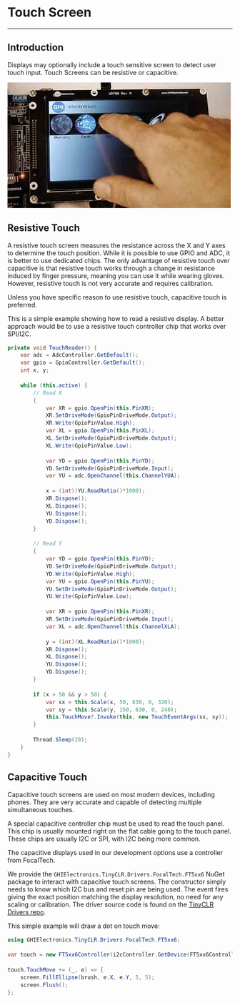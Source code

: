 # Touch Screen
---

## Introduction
Displays may optionally include a touch sensitive screen to detect user touch input. Touch Screens can be resistive or capacitive.

![UD435](../images/ucm-touch-display.jpg)

## Resistive Touch

A resistive touch screen measures the resistance across the X and Y axes to determine the touch position. While it is possible to use GPIO and ADC, it is better to use dedicated chips. The only advantage of resistive touch over capacitive is that resistive touch works through a change in resistance induced by finger pressure, meaning you can use it while wearing gloves. However, resistive touch is not very accurate and requires calibration.

Unless you have specific reason to use resistive touch, capacitive touch is preferred.

This is a simple example showing how to read a resistive display. A better approach would be to use a resistive touch controller chip that works over SPI/I2C.

```cs
private void TouchReader() {
    var adc = AdcController.GetDefault();
    var gpio = GpioController.GetDefault();
    int x, y;

    while (this.active) {
        // Read X
        {
            var XR = gpio.OpenPin(this.PinXR);
            XR.SetDriveMode(GpioPinDriveMode.Output);
            XR.Write(GpioPinValue.High);
            var XL = gpio.OpenPin(this.PinXL);
            XL.SetDriveMode(GpioPinDriveMode.Output);
            XL.Write(GpioPinValue.Low);

            var YD = gpio.OpenPin(this.PinYD);
            YD.SetDriveMode(GpioPinDriveMode.Input);
            var YU = adc.OpenChannel(this.ChannelYUA);

            x = (int)(YU.ReadRatio()*1000);
            XR.Dispose();
            XL.Dispose();
            YU.Dispose();
            YD.Dispose();
        }

        // Read Y
        {
            var YD = gpio.OpenPin(this.PinYD);
            YD.SetDriveMode(GpioPinDriveMode.Output);
            YD.Write(GpioPinValue.High);
            var YU = gpio.OpenPin(this.PinYU);
            YU.SetDriveMode(GpioPinDriveMode.Output);
            YU.Write(GpioPinValue.Low);

            var XR = gpio.OpenPin(this.PinXR);
            XR.SetDriveMode(GpioPinDriveMode.Input);
            var XL = adc.OpenChannel(this.ChannelXLA);

            y = (int)(XL.ReadRatio()*1000);
            XR.Dispose();
            XL.Dispose();
            YU.Dispose();
            YD.Dispose();
        }

        if (x > 50 && y > 50) {
            var sx = this.Scale(x, 50, 830, 0, 320);
            var sy = this.Scale(y, 150, 830, 0, 240);
            this.TouchMove?.Invoke(this, new TouchEventArgs(sx, sy));
        }

        Thread.Sleep(20);
    }
}
```

## Capacitive Touch

Capacitive touch screens are used on most modern devices, including phones. They are very accurate and capable of detecting multiple simultaneous touches.

A special capacitive controller chip must be used to read the touch panel. This chip is usually mounted right on the flat cable going to the touch panel. These chips are usually I2C or SPI, with I2C being more common.

The capacitive displays used in our development options use a controller from FocalTech.

We provide the `GHIElectronics.TinyCLR.Drivers.FocalTech.FT5xx6` NuGet package to interact with capacitive touch screens. The constructor simply needs to know which I2C bus and reset pin are being used. The event fires giving the exact position matching the display resolution, no need for any scaling or calibration. The driver source code is found on the [TinyCLR Drivers repo](https://github.com/ghi-electronics/TinyCLR-Drivers).

This simple example will draw a dot on touch move:

```cs
using GHIElectronics.TinyCLR.Drivers.FocalTech.FT5xx6;

var touch = new FT5xx6Controller(i2cController.GetDevice(FT5xx6Controller.GetConnectionSettings()), gpioController.OpenPin(UCMStandard.GpioPin.B));

touch.TouchMove += (_, e) => {
    screen.FillEllipse(brush, e.X, e.Y, 5, 5);
    screen.Flush();
};
```
